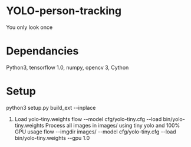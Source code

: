 # YOLO-person-tracking
You only look once
# Dependancies
Python3, tensorflow 1.0, numpy, opencv 3, Cython
# Setup 
python3 setup.py build_ext --inplace
1. Load yolo-tiny.weights
flow --model cfg/yolo-tiny.cfg --load bin/yolo-tiny.weights
Process all images in images/ using tiny yolo and 100% GPU usage
flow --imgdir images/ --model cfg/yolo-tiny.cfg --load bin/yolo-tiny.weights --gpu 1.0
